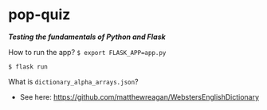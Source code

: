 # pop-quiz
***Testing the fundamentals of Python and Flask***

How to run the app?
```$ export FLASK_APP=app.py```

```$ flask run```

What is ```dictionary_alpha_arrays.json```?
- See here: https://github.com/matthewreagan/WebstersEnglishDictionary
